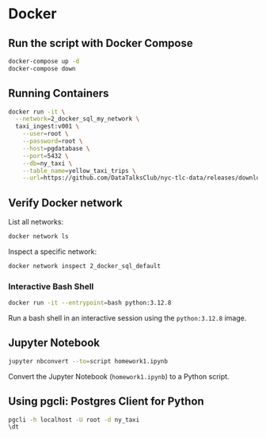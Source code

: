 # Docker

## Run the script with Docker Compose
```bash
docker-compose up -d
docker-compose down
```
## Running Containers
```bash
docker run -it \
  --network=2_docker_sql_my_network \
  taxi_ingest:v001 \
    --user=root \
    --password=root \
    --host=pgdatabase \
    --port=5432 \
    --db=ny_taxi \
    --table_name=yellow_taxi_trips \
    --url=https://github.com/DataTalksClub/nyc-tlc-data/releases/download/yellow/yellow_tripdata_2021-01.csv.gz
```

## Verify Docker network
List all networks:
```bash
docker network ls
```
Inspect a specific network:
```bash
docker network inspect 2_docker_sql_default
```

### Interactive Bash Shell
```bash
docker run -it --entrypoint=bash python:3.12.8
```
Run a bash shell in an interactive session using the `python:3.12.8` image.

## Jupyter Notebook
```bash
jupyter nbconvert --to=script homework1.ipynb
```
Convert the Jupyter Notebook (`homework1.ipynb`) to a Python script.


## Using pgcli: Postgres Client for Python

```bash
pgcli -h localhost -U root -d ny_taxi
\dt
```